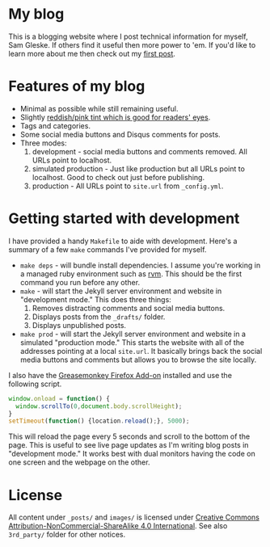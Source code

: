# My blog

This is a blogging website where I post technical information for myself, Sam
Gleske.  If others find it useful then more power to 'em.  If you'd like to
learn more about me then check out my [first post][post].

# Features of my blog

* Minimal as possible while still remaining useful.
* Slightly [reddish/pink tint which is good for readers' eyes][flux].
* Tags and categories.
* Some social media buttons and Disqus comments for posts.
* Three modes:
  1. development - social media buttons and comments removed.  All URLs point to
     localhost.
  2. simulated production - Just like production but all URLs point to
     localhost.  Good to check out just before publishing.
  3. production - All URLs point to `site.url` from `_config.yml`.

# Getting started with development

I have provided a handy `Makefile` to aide with development.  Here's a summary
of a few `make` commands I've provided for myself.

* `make deps` - will bundle install dependencies.  I assume you're working in a
  managed ruby environment such as [rvm][rvm].  This should be the first command
  you run before any other.
* `make` - will start the Jekyll server environment and website in "development
  mode."  This does three things:
  1. Removes distracting comments and social media buttons.
  2. Displays posts from the `_drafts/` folder.
  3. Displays unpublished posts.
* `make prod` - will start the Jekyll server environment and website in a
  simulated "production mode."  This starts the website with all of the
  addresses pointing at a local `site.url`.  It basically brings back the social
  media buttons and comments but allows you to browse the site locally.

I also have the [Greasemonkey Firefox Add-on][ff-gm] installed and use the
following script.

```javascript
window.onload = function() {
  window.scrollTo(0,document.body.scrollHeight);
}
setTimeout(function() {location.reload();}, 5000);
```

This will reload the page every 5 seconds and scroll to the bottom of the page.
This is useful to see live page updates as I'm writing blog posts in
"development mode."  It works best with dual monitors having the code on one
screen and the webpage on the other.

# License

All content under `_posts/` and `images/` is licensed under [Creative Commons
Attribution-NonCommercial-ShareAlike 4.0 International][cc].  See also
`3rd_party/` folder for other notices.

[cc]: https://creativecommons.org/licenses/by-nc-sa/4.0/
[ff-gm]: https://addons.mozilla.org/en-us/firefox/addon/greasemonkey/
[flux]: https://justgetflux.com/research.html
[post]: http://sam.gleske.net/blog/2015/10/22/intro.html
[rvm]: https://rvm.io/
